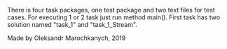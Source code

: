 There is four task packages, one test package and two text files for test cases.
For executing 1 or 2 task just run method main().
First task has two solution named "task_1" and "task_1_Stream".

Made by Oleksandr Marochkanych,
2019
